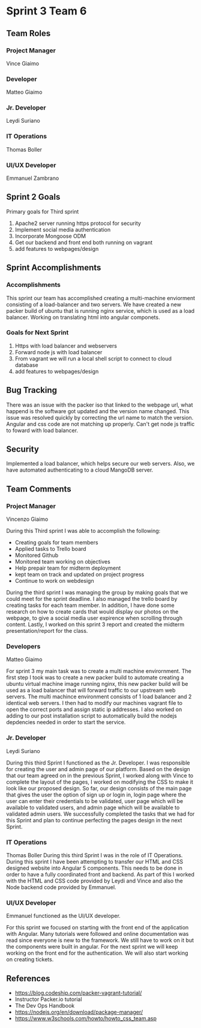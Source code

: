 # Sprint 3 Team 6

## Team Roles

### Project Manager
Vince Giaimo

### Developer
Matteo Giaimo

### Jr. Developer
Leydi Suriano

### IT Operations
Thomas Boller

### UI/UX Developer
Emmanuel Zambrano

## Sprint 2 Goals

Primary goals for Third sprint

1. Apache2 server running https protocol for security
2. Implement social media authentication
3. Incorporate Mongoose ODM 
4. Get our backend and front end both running on vagrant 
5. add features to webpages/design

## Sprint Accomplishments


### Accomplishments
This sprint our team has accomplished creating a multi-machine enviorment consisting of a load-balancer and two servers. We have created a new packer build of ubuntu that is running nginx service, which is used as a load balancer. Working on translating html into angular componets. 



### Goals for Next Sprint
1. Https with load balancer and webservers
2. Forward node js with load balancer
3. From vagrant we will run a local shell script to connect to cloud database
4. add features to webpages/design


## Bug Tracking
There was an issue with the packer iso that linked to the webpage url, what happend is the software got updated and the version name changed. This issue was resolved quickly by correcting the url name to match the version. Angular and css code are not matching up properly. Can't get node js traffic to foward with load balancer. 


## Security
Implemented a load balancer, which helps secure our web servers. Also, we have automated authenticating to a cloud MangoDB server. 

## Team Comments

### Project Manager
Vincenzo Giaimo

During this Third sprint I was able to accomplish the following:
- Creating goals for team members
- Applied tasks to Trello board
- Monitored Github
- Monitored team working on objectives
- Help prepair team for midterm deployment
- kept team on track and updated on project progress
- Continue to work on webdesign 

During the third sprint I was managing the group by making goals that we could meet for the sprint deadline. I also managed the trello board by creating tasks for each team member. In addition, I have done some research on how to create cards that would display our photos on the webpage, to give a social media user expirence when scrolling through content. Lastly, I worked on this sprint 3 report and created the midterm presentation/report for the class.

### Developers
Matteo Giaimo

For sprint 3 my main task was to create a multi machine envirornment. The first step I took was to create a new packer build to automate creating a ubuntu virtual machine image running nginx, this new packer build will be used as a load balancer that will forward traffic to our upstream web servers. The multi machince environment consists of 1 load balancer and 2 identical web servers. I then had to modify our machines vagrant file to open the correct ports and assign static ip addresses. I also worked on adding to our post installation script to automatically build the nodejs depdencies needed in order to start the service.

### Jr. Developer
Leydi Suriano

During this third Sprint I functioned as the Jr. Developer. I was responsible for creating the user and admin page of our platform. Based on the design that our team agreed on in the previous Sprint, I worked along with Vince to complete the layout of the pages, I worked on modifying the CSS to make it look like our proposed design. So far, our design consists of the main page that gives the user the option of sign up or login in, login page where the user can enter their credentials to be validated, user page which will be available to validated users, and admin page which will be available to validated admin users. We successfully completed the tasks that we had for this Sprint and plan to continue perfecting the pages design in the next Sprint. 

### IT Operations
Thomas Boller
During this third Sprint I was in the role of IT Operations. During this sprint I have been attempting to transfer our HTML and CSS designed website into Angular 5 components.  This needs to be done in order to have a fully coordinated front and backend. As part of this I worked with the HTML and CSS code provided by Leydi and Vince and also the Node backend code provided by Emmanuel. 

### UI/UX Developer
Emmanuel functioned as the UI/UX developer.

For this sprint we focused on starting with the front end of the application with Angular. Many tutorials were followed and online documentation was read since everyone is new to the framework. We still have to work on it but the components were built in angular. For the next sprint we will keep working on the front end for the authentication. We will also start working on creating tickets.

## References

- https://blog.codeship.com/packer-vagrant-tutorial/
- Instructor Packer.io tutorial
- The Dev Ops Handbook
- https://nodejs.org/en/download/package-manager/
- https://www.w3schools.com/howto/howto_css_team.asp